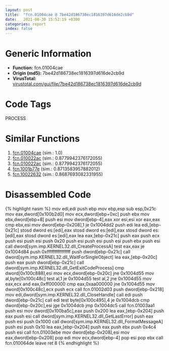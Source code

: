 ```yaml
---
layout: post
title:  "fcn.01004cae @ 7be42d186738ec1816397d616de2cb9d"
date:   2021-08-30 15:52:19 +0300
categories: report
index: false
---
```


# Generic Information
- **Function:** fcn.01004cae
- **Origin (md5):** 7be42d186738ec1816397d616de2cb9d
- **VirusTotal:** [virustotal.com/gui/file/7be42d186738ec1816397d616de2cb9d][virustotal_ref]

# Code Tags
<span class="tag" id="PROCESS">PROCESS</span>


# Similar Functions

1. [fcn.01004cae][similar_1_ref] (sim.: 1.0)
2. [fcn.010022ac][similar_2_ref] (sim.: 0.8779942376172055)
3. [fcn.010022ac][similar_3_ref] (sim.: 0.8779942376172055)
4. [fcn.1001b77e][similar_4_ref] (sim.: 0.8713583957882012)
5. [fcn.10022632][similar_5_ref] (sim.: 0.8687693082331955)


# Disassembled Code

{% highlight nasm %}
mov edi,edi
push ebp
mov ebp,esp
sub esp,0x21c
mov eax,dword[0x100b2d0]
mov ecx,dword[ebp+0xc]
push ebx
mov ebx,dword[ebp+8]
push esi
mov dword[ebp-4],eax
xor esi,esi
xor eax,eax
cmp ebx,esi
mov dword[ebp-0x208],1
je 0x1004dd2
push edi
lea edi,[ebp-0x21c]
stosd dword es:[edi],eax
stosd dword es:[edi],eax
stosd dword es:[edi],eax
stosd dword es:[edi],eax
lea eax,[ebp-0x21c]
push eax
push ecx
push esi
push esi
push 0x20
push esi
push esi
push esi
push ebx
push esi
call dword[sym.imp.KERNEL32.dll_CreateProcessA]
test eax,eax
je 0x1004d84
push 0xffffffffffffffff
push dword[ebp-0x21c]
call dword[sym.imp.KERNEL32.dll_WaitForSingleObject]
lea eax,[ebp-0x20c]
push eax
push dword[ebp-0x21c]
call dword[sym.imp.KERNEL32.dll_GetExitCodeProcess]
cmp dword[0x100c888],esi
mov ecx,dword[ebp-0x20c]
jne 0x1004d55
mov al,byte[0x100c48c]
test al,1
je 0x1004d55
test al,2
jne 0x1004d55
mov eax,ecx
and eax,0xff000000
cmp eax,0xaa000000
jne 0x1004d55
mov dword[0x100c48c],ecx
push ecx
call fcn.01002d03
push dword[ebp-0x218]
mov edi,dword[sym.imp.KERNEL32.dll_CloseHandle]
call edi
push dword[ebp-0x21c]
call edi
test byte[0x100c495],4
je 0x1004dcb
cmp dword[ebp-0x20c],esi
jge 0x1004dcb
jmp 0x1004dc5
call fcn.01003aa1
push esi
mov dword[0x100ba5c],eax
push 0x200
lea eax,[ebp-0x204]
push eax
push esi
call dword[sym.imp.KERNEL32.dll_GetLastError]
push eax
push esi
push 0x1000
call dword[sym.imp.KERNEL32.dll_FormatMessageA]
push esi
push 0x10
lea eax,[ebp-0x204]
push eax
push ebx
push 0x4c4
push esi
call fcn.01003ebe
mov dword[ebp-0x208],esi
mov eax,dword[ebp-0x208]
pop edi
mov ecx,dword[ebp-4]
pop esi
pop ebx
call fcn.010064de
leave 
ret 8
{% endhighlight %}


[similar_1_ref]: /report/fcn.01004cae@bcf1729ded12dd6e2e4c565a6c795602
[similar_2_ref]: /report/fcn.010022ac@bcf1729ded12dd6e2e4c565a6c795602
[similar_3_ref]: /report/fcn.010022ac@7be42d186738ec1816397d616de2cb9d
[similar_4_ref]: /report/fcn.1001b77e@880ba8b1983575bc0c5ed1cb79dcde8f
[similar_5_ref]: /report/fcn.10022632@01917ef1a6330a4695a0deaf2b7bc13a
[virustotal_ref]: https://www.virustotal.com/gui/file/7be42d186738ec1816397d616de2cb9d
